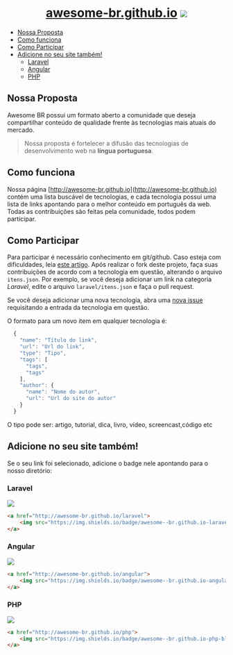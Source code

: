 
<h1 align="center">
<br/>
<a href="http://awesome-br.github.io" target="_blank">awesome-br.github.io</a>
<img src="https://cloud.githubusercontent.com/assets/1509692/10661390/79f3033a-788c-11e5-97df-a90e5e5a4f49.png"/>
</h1>

  - [Nossa Proposta](#nossa-proposta)
  - [Como funciona](#como-funciona)
  - [Como Participar](#como-participar)
  - [Adicione no seu site também!](#adicione-no-seu-site-tamb%C3%A9m)
    - [Laravel](#laravel)
    - [Angular](#angular)
    - [PHP](#php)



## Nossa Proposta

Awesome BR possui um formato aberto a comunidade que deseja compartilhar conteúdo de qualidade frente às tecnologias mais atuais do mercado. 

>Nossa proposta é fortelecer a difusão das tecnologias de desenvolvimento web na **língua portuguesa**. 

## Como funciona

Nossa página [http://awesome-br.github.io](http://awesome-br.github.io) contém uma lista buscável de tecnologias, e cada tecnologia possui uma lista de links apontando para o melhor conteúdo em português da web. Todas as contribuições são feitas pela comunidade, todos podem participar. 

## Como Participar

Para participar é necessário conhecimento em git/github. Caso esteja com dificuldades, leia [este artigo](http://tableless.com.br/tudo-que-voce-queria-saber-sobre-git-e-github-mas-tinha-vergonha-de-perguntar/). Após realizar o fork deste projeto, faça suas contribuições de acordo com a tecnologia em questão, alterando o arquivo `itens.json`. Por exemplo, se você deseja adicionar um link na categoria *Laravel*, edite o arquivo `laravel/itens.json` e faça o pull request. 

Se você deseja adicionar uma nova tecnologia, abra uma [nova issue](https://github.com/awesome-br/awesome-br.github.io/issues/new) requisitando a entrada da tecnologia em questão.

O formato para um novo item em qualquer tecnologia é:

```javascript
  {
    "name": "Título do link",
    "url": "Url do link",
    "type": "Tipo",
    "tags": [
      "tags",
      "tags"
    ],
    "author": {
      "name": "Nome do autor",
      "url": "Url do site do autor"
    }
  }
``` 
O tipo pode ser: artigo, tutorial, dica, livro, vídeo, screencast,código etc


## Adicione no seu site também!

Se o seu link foi selecionado, adicione o badge nele apontando para o nosso diretório:

### Laravel
![](https://img.shields.io/badge/awesome--br.github.io-laravel-orange.svg) 
```html
<a href="http://awesome-br.github.io/laravel">
    <img src="https://img.shields.io/badge/awesome--br.github.io-laravel-orange.svg"/>
</a>
```

### Angular
![](https://img.shields.io/badge/awesome--br.github.io-angular-red.svg) 
```html
<a href="http://awesome-br.github.io/angular">
    <img src="https://img.shields.io/badge/awesome--br.github.io-angular-red.svg"/>
</a>
```

### PHP
![](https://img.shields.io/badge/awesome--br.github.io-php-blue.svg) 
```html
<a href="http://awesome-br.github.io/php">
    <img src="https://img.shields.io/badge/awesome--br.github.io-php-blue.svg"/>
</a>
```





